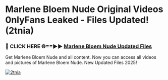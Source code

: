 # Marlene Bloem Nude Original Videos 0nlyFans Leaked - Files Updated! (2tnia)

<h3>🔴 CLICK HERE 🌐==►► <a href="https://tinyurl.com/yrmya6cz" rel="nofollow">Marlene Bloem Nude Updated Files</a></h3>

Get Marlene Bloem Nude and all content. Now you can access all videos and pictures of Marlene Bloem Nude. New Updated Files 2025!

[![2tnia](https://i.imgur.com/FMdXYCs.gif)](https://tinyurl.com/yrmya6cz)
